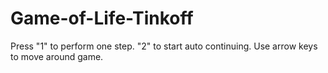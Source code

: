 # Game-of-Life-Tinkoff
Press "1" to perform one step.
"2" to start auto continuing.
Use arrow keys to move around game.
